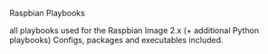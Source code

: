 Raspbian Playbooks

all playbooks used for the Raspbian Image 2.x (+ additional Python playbooks)
Configs, packages and executables included.
